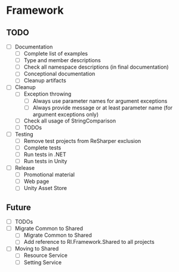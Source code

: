 # Framework

## TODO

- [ ] Documentation
  - [ ] Complete list of examples
  - [ ] Type and member descriptions
  - [ ] Check all namespace descriptions (in final documentation)
  - [ ] Conceptional documentation
  - [ ] Cleanup artifacts
- [ ] Cleanup
  - [ ] Exception throwing
    - [ ] Always use parameter names for argument exceptions
    - [ ] Always provide message or at least parameter name (for argument exceptions only)
  - [ ] Check all usage of StringComparison
  - [ ] TODOs
- [ ] Testing
  - [ ] Remove test projects from ReSharper exclusion
  - [ ] Complete tests
  - [ ] Run tests in .NET
  - [ ] Run tests in Unity
- [ ] Release
  - [ ] Promotional material
  - [ ] Web page
  - [ ] Unity Asset Store

## Future

- [ ] TODOs
- [ ] Migrate Common to Shared
  - [ ] Migrate Common to Shared
  - [ ] Add reference to RI.Framework.Shared to all projects
- [ ] Moving to Shared
  - [ ] Resource Service
  - [ ] Setting Service
